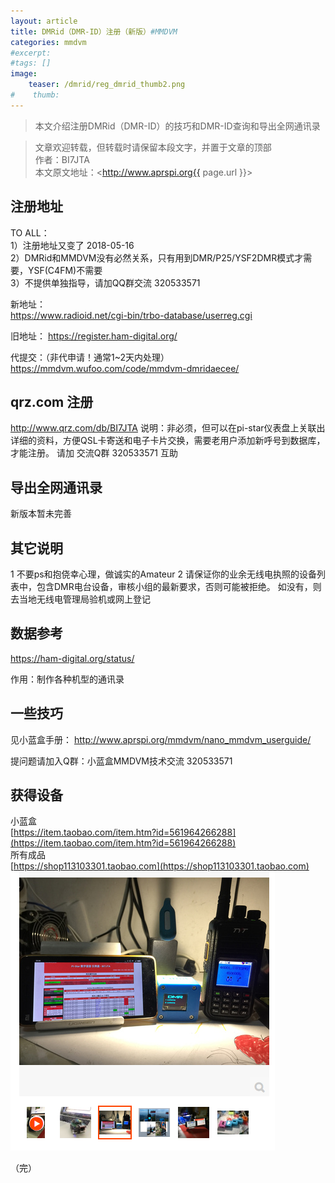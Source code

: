 ```yaml
---
layout: article
title: DMRid（DMR-ID）注册（新版）#MMDVM 
categories: mmdvm
#excerpt:
#tags: []
image:
    teaser: /dmrid/reg_dmrid_thumb2.png
#    thumb:
---
```



> 本文介绍注册DMRid（DMR-ID）的技巧和DMR-ID查询和导出全网通讯录

> 文章欢迎转载，但转载时请保留本段文字，并置于文章的顶部  
> 作者：BI7JTA  
> 本文原文地址：<http://www.aprspi.org{{ page.url }}>

## 注册地址 
TO ALL：  
1）注册地址又变了 2018-05-16   
2）DMRid和MMDVM没有必然关系，只有用到DMR/P25/YSF2DMR模式才需要，YSF(C4FM)不需要  
3）不提供单独指导，请加QQ群交流 320533571   

新地址：   
https://www.radioid.net/cgi-bin/trbo-database/userreg.cgi  

旧地址：
https://register.ham-digital.org/   

代提交：（非代申请！通常1~2天内处理）  
https://mmdvm.wufoo.com/code/mmdvm-dmridaecee/  


## qrz.com 注册
http://www.qrz.com/db/BI7JTA 
说明：非必须，但可以在pi-star仪表盘上关联出详细的资料，方便QSL卡寄送和电子卡片交换，需要老用户添加新呼号到数据库，才能注册。
请加 交流Q群 320533571 互助   

## 导出全网通讯录
新版本暂未完善     

## 其它说明
1 不要ps和抱侥幸心理，做诚实的Amateur 
2 请保证你的业余无线电执照的设备列表中，包含DMR电台设备，审核小组的最新要求，否则可能被拒绝。
如没有，则去当地无线电管理局验机或网上登记   

## 数据参考
https://ham-digital.org/status/  

作用：制作各种机型的通讯录  

## 一些技巧
见小蓝盒手册： http://www.aprspi.org/mmdvm/nano_mmdvm_userguide/  

提问题请加入Q群：小蓝盒MMDVM技术交流 320533571 

## 获得设备  
小蓝盒    
[https://item.taobao.com/item.htm?id=561964266288](https://item.taobao.com/item.htm?id=561964266288)  
所有成品   
[https://shop113103301.taobao.com](https://shop113103301.taobao.com)  
![图片装载中](/images/mmdvm/nano_userguide_taobao.png)    
 

（完）





